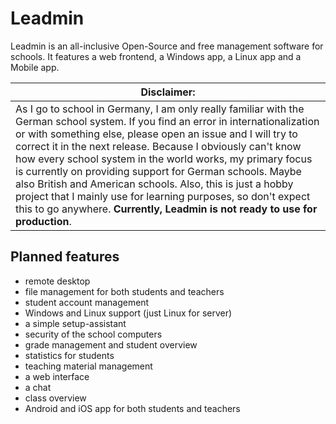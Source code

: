 # **Leadmin**
Leadmin is an all-inclusive Open-Source and free management software for schools.
It features a web frontend, a Windows app, a Linux app and a Mobile app.

| Disclaimer:  |
|--------------|
| As I go to school in Germany, I am only really familiar with the German school system. If you find an error in internationalization or with something else, please open an issue and I will try to correct it in the next release. Because I obviously can't know how every school system in the world works, my primary focus is currently on providing support for German schools. Maybe also British and American schools. Also, this is just a hobby project that I mainly use for learning purposes, so don't expect this to go anywhere. **Currently, Leadmin is not ready to use for production**. |

## **Planned features**
- remote desktop
- file management for both students and teachers
- student account management
- Windows and Linux support (just Linux for server)
- a simple setup-assistant
- security of the school computers
- grade management and student overview
- statistics for students
- teaching material management
- a web interface
- a chat
- class overview
- Android and iOS app for both students and teachers
